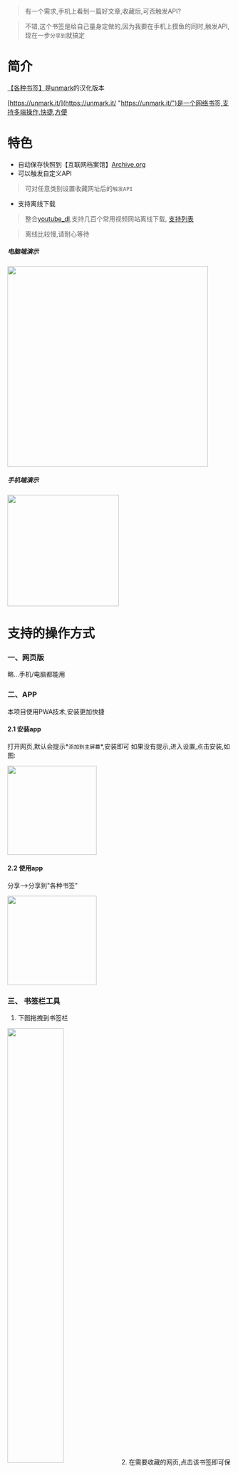 > 有一个需求,手机上看到一篇好文章,收藏后,可否触发API?

> 不错,这个书签是给自己量身定做的,因为我要在手机上摸鱼的同时,触发API,现在一步`分享到`就搞定
# 简介

[【各种书签】](https://bookmark.gezhong.vip/ "各种书签")是[unmark](https://github.com/cdevroe/unmark "unmark")的汉化版本

[https://unmark.it/](https://unmark.it/ "https://unmark.it/")是一个网络书签,支持多端操作,快捷,方便



# 特色

* 自动保存快照到【互联网档案馆】[Archive.org](https://archive.org/ "Archive.org")
* 可以触发自定义API
 > 可对任意类别设置收藏网址后的`触发API`
* 支持离线下载
 > 整合[youtube_dl](https://github.com/ytdl-org/youtube-dl/),支持几百个常用视频网站离线下载, [支持列表](https://github.com/ytdl-org/youtube-dl/blob/master/docs/supportedsites.md)
 
 > 离线比较慢,请耐心等待
 
##### 电脑端演示
 <img src="https://i.loli.net/2020/11/21/pEQoB3SHUfZqbVr.gif" width = "450"  align=center />

##### 手机端演示
  <img src="https://i.loli.net/2020/11/21/bcVI57iHnFpX4fT.gif" width = "250"  align=center />

# 支持的操作方式

### 一、网页版

略...手机/电脑都能用

### 二、APP

本项目使用PWA技术,安装更加快捷

#### 2.1 安装app
打开网页,默认会提示*`添加到主屏幕`*,安装即可
如果没有提示,进入设置,点击安装,如图:

<img src="https://i.loli.net/2020/11/11/WRkF2UtnliHSfym.jpg" width = "200"  align=center />

#### 2.2 使用app
分享-->分享到"各种书签"

<img src="https://i.loli.net/2020/11/11/xaUgdhvQule4Gw1.png" width = "200"  align=center />

### 三、 书签栏工具

1. 下图拖拽到书签栏

<img src="https://i.loli.net/2020/11/12/7abQezIRlwvYHJK.png" width = "50%"  align=center />
2. 在需要收藏的网页,点击该书签即可保存到【各种书签】

<img src="https://i.loli.net/2020/11/11/Tm4Lcby7advMIrJ.png" width = "50%"  align=center />

### 四、 chrome插件

安装地址:[https://chrome.google.com/webstore/detail/cliffdebjbhkjmnjdcflgiopadhcljpi/related](https://chrome.google.com/webstore/detail/cliffdebjbhkjmnjdcflgiopadhcljpi/related)

# 其他功能

### 快照存档功能（剪藏功能）
自动提交到【互联网档案馆】
为防止源网站倒闭，所有收藏过的网址,由系统自动提交到[Archive.org](https://archive.org/ "Archive.org")存档

### 自定义触发API
1. 在分类里设置各个分类的`触发API`(我的--> 修改分类-->类别API)
2. API触发结果反馈到 书签的备注里
3. API请求超时5秒,读取结果超时3秒
> 该触发为异步,大概2分钟会触发

<img src="https://i.loli.net/2020/11/12/t3alIZmWLT2hJH8.png" width = "300"  align=center />

### API的设置
#### API变量
支持的变量有3:`{TITLE}`,`{URL}`,`{TYPE}`
例如:`https://mysql.com/?title={TITLE}&url={URL}`

#### POST
同时系统会POST更多参数给API,爱接收不接收,反正会POST
```
        users_to_mark_id,//用户书签ID
        user_id,//用户ID
        label_id,/分类ID
        apis,//你的API,{变量}已经替换完
        mark_id,//书签ID
        notes,//备注
        title,//标题
```

### 支持离线下载

#### 原理
 通过youtube_dl,在后台下载到google drive ,推送到[google drive 搜索引擎](https://gezhong.vip/)
 
##### 电脑端演示
 <img src="https://i.loli.net/2020/11/21/pEQoB3SHUfZqbVr.gif" width = "450"  align=center />

##### 手机端演示
  <img src="https://i.loli.net/2020/11/21/bcVI57iHnFpX4fT.gif" width = "250"  align=center />
 



### TODO

* 推送印象笔记
> 设想ing,文档还没看
* 推送有道云笔记
> 设想ing,文档还没看

### 联系我 

[@haopian](https://t.me/haopian)

[意见反馈](https://support.qq.com/products/292696)

### 会有人捐赠吗?
[爱发电](https://afdian.net/@zhaopp)

